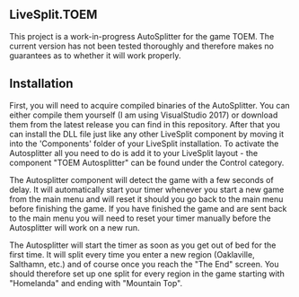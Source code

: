 ## LiveSplit.TOEM

This project is a work-in-progress AutoSplitter for the game TOEM. The current version has not been tested
thoroughly and therefore makes no guarantees as to whether it will work properly.

## Installation

First, you will need to acquire compiled binaries of the AutoSplitter.
You can either compile them yourself (I am using VisualStudio 2017) or download them from the latest release you can find in this repository.
After that you can install the DLL file just like any other LiveSplit component by moving it into the 'Components' folder of your LiveSplit installation.
To activate the Autosplitter all you need to do is add it to your LiveSplit layout - the component "TOEM Autosplitter" can be found under the Control category. 

The Autosplitter component will detect the game with a few seconds of delay. It will automatically start your timer whenever you start a new game from the main menu
and will reset it should you go back to the main menu before finishing the game. If you have finished the game and are sent back to the main menu you will need to
reset your timer manually before the Autosplitter will work on a new run.

The Autosplitter will start the timer as soon as you get out of bed for the first time. It will split every time you enter a new region (Oaklaville, Salthamn, etc.)
and of course once you reach the "The End" screen. You should therefore set up one split for every region in the game starting with "Homelanda" and ending with
"Mountain Top".
